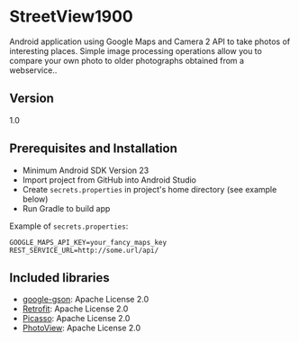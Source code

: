 # StreetView1900
Android application using Google Maps and Camera 2 API to take photos of interesting places. Simple image processing operations allow you to compare your own photo to older photographs obtained from a webservice..

## Version
1.0

## Prerequisites and Installation
* Minimum Android SDK Version 23
* Import project from GitHub into Android Studio
* Create `secrets.properties` in project's home directory (see example below)
* Run Gradle to build app

Example of `secrets.properties`:
```properties 
GOOGLE_MAPS_API_KEY=your_fancy_maps_key
REST_SERVICE_URL=http://some.url/api/
```

## Included libraries
* [google-gson](https://github.com/google/gson): Apache License 2.0
* [Retrofit](http://square.github.io/retrofit/): Apache License 2.0
* [Picasso](http://square.github.io/picasso/): Apache License 2.0
* [PhotoView](https://github.com/chrisbanes/PhotoView): Apache License 2.0
